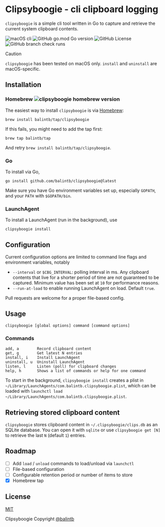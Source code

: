 # Clipsyboogie - cli clipboard logging

`clipsyboogie` is a simple cli tool written in Go to capture and retrieve the current system clipboard contents.

![macOS cli](https://img.shields.io/badge/macOS-cli-blue?logo=apple)
![GitHub go.mod Go version](https://img.shields.io/github/go-mod/go-version/balintb/clipsyboogie)
![GitHub License](https://img.shields.io/github/license/balintb/clipsyboogie)
![GitHub branch check runs](https://img.shields.io/github/check-runs/balintb/clipsyboogie/main)

> [!CAUTION]
> `clipsyboogie` has been tested on macOS only. `install` and `uninstall` are macOS-specific.

## Installation

### Homebrew ![clipsyboogie homebrew version](https://img.shields.io/badge/dynamic/json.svg?url=https://raw.githubusercontent.com/balintb/homebrew-tap/master/Info/clipsyboogie.json&query=$.versions.stable&label=homebrew)

The easiest way to install `clipsyboogie` is via [Homebrew](https://brew.sh):

```console
brew install balintb/tap/clipsyboogie
```

If this fails, you might need to add the tap first:

```console
brew tap balintb/tap
```

And retry `brew install balintb/tap/clipsyboogie`.

### Go

To install via Go,

```console
go install github.com/balintb/clipsyboogie@latest
```

Make sure you have Go environment variables set up, especially `GOPATH`, and your `PATH` with `$GOPATH/bin`.

### LaunchAgent

To install a LaunchAgent (run in the background), use

```console
clipsyboogie install
```

## Configuration

Current configuration options are limited to command line flags and environment variables, notably

- `--interval` or `$CBG_INTERVAL`: polling interval in ms. Any clipboard contents that live for a shorter period of time are not guaranteed to be captured. Minimum value has been set at `10` for performance reasons.
- `--run-at-load` to enable running LaunchAgent on load. Default `true`.

Pull requests are welcome for a proper file-based config. 

## Usage

`clipsyboogie [global options] command [command options]`

### Commands

```console
add, a        Record clipboard content
get, g        Get latest N entries
install, i    Install LaunchAgent
uninstall, u  Uninstall LaunchAgent
listen, l     Listen (poll) for clipboard changes
help, h       Shows a list of commands or help for one command
```

To start in the background, `clipsyboogie install` creates a plist in `~/Library/LaunchAgents/com.balintb.clipsyboogie.plist`, which can be loaded with `launchctl load ~/Library/LaunchAgents/com.balintb.clipsyboogie.plist`.

## Retrieving stored clipboard content

`clipsyboogie` stores clipboard content in `~/.clipsyboogie/clips.db` as an SQLite database. You can open it with `sqlite` or use `clipsyboogie get [N]` to retrieve the last `N` (default `1`) entries.

## Roadmap

- [ ] Add `load` / `unload` commands to load/unload via `launchctl`
- [ ] File-based configuration
- [ ] Configurable retention period or number of items to store
- [x] Homebrew tap

## License

[MIT](LICENSE)

Clipsyboogie Copyright [@balintb](https://balint.click/github)